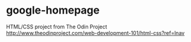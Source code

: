 # google-homepage
HTML/CSS project from The Odin Project
http://www.theodinproject.com/web-development-101/html-css?ref=lnav